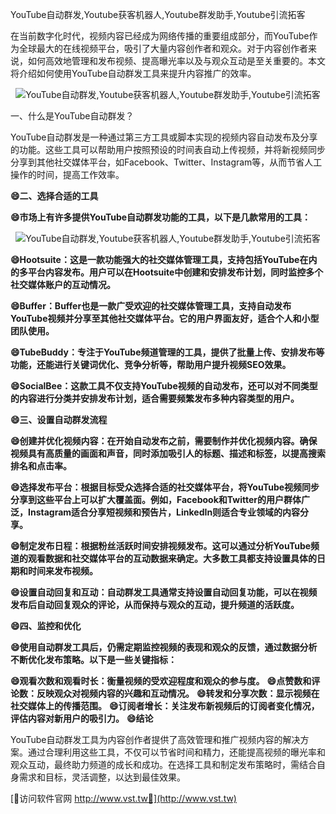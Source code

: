 YouTube自动群发,Youtube获客机器人,Youtube群发助手,Youtube引流拓客

在当前数字化时代，视频内容已经成为网络传播的重要组成部分，而YouTube作为全球最大的在线视频平台，吸引了大量内容创作者和观众。对于内容创作者来说，如何高效地管理和发布视频、提高曝光率以及与观众互动是至关重要的。本文将介绍如何使用YouTube自动群发工具来提升内容推广的效率。

 <center><img src="https://vst.tw/MP4/tuiguang/png/2.png" alt="YouTube自动群发,Youtube获客机器人,Youtube群发助手,Youtube引流拓客"></center>

一、什么是YouTube自动群发？

YouTube自动群发是一种通过第三方工具或脚本实现的视频内容自动发布及分享的功能。这些工具可以帮助用户按照预设的时间表自动上传视频，并将新视频同步分享到其他社交媒体平台，如Facebook、Twitter、Instagram等，从而节省人工操作的时间，提高工作效率。

**😄二、选择合适的工具**

**😄市场上有许多提供YouTube自动群发功能的工具，以下是几款常用的工具：**

 <center><img src="https://vst.tw/MP4/tuiguang/png/6.png" alt="YouTube自动群发,Youtube获客机器人,Youtube群发助手,Youtube引流拓客"></center>

**😄Hootsuite：这是一款功能强大的社交媒体管理工具，支持包括YouTube在内的多平台内容发布。用户可以在Hootsuite中创建和安排发布计划，同时监控多个社交媒体账户的互动情况。**

**😄Buffer：Buffer也是一款广受欢迎的社交媒体管理工具，支持自动发布YouTube视频并分享至其他社交媒体平台。它的用户界面友好，适合个人和小型团队使用。**

**😄TubeBuddy：专注于YouTube频道管理的工具，提供了批量上传、安排发布等功能，还能进行关键词优化、竞争分析等，帮助用户提升视频SEO效果。**

**😄SocialBee：这款工具不仅支持YouTube视频的自动发布，还可以对不同类型的内容进行分类并安排发布计划，适合需要频繁发布多种内容类型的用户。**

**😄三、设置自动群发流程**

**😄创建并优化视频内容：在开始自动发布之前，需要制作并优化视频内容。确保视频具有高质量的画面和声音，同时添加吸引人的标题、描述和标签，以提高搜索排名和点击率。**

**😄选择发布平台：根据目标受众选择合适的社交媒体平台，将YouTube视频同步分享到这些平台上可以扩大覆盖面。例如，Facebook和Twitter的用户群体广泛，Instagram适合分享短视频和预告片，LinkedIn则适合专业领域的内容分享。**

**😄制定发布日程：根据粉丝活跃时间安排视频发布。这可以通过分析YouTube频道的观看数据和社交媒体平台的互动数据来确定。大多数工具都支持设置具体的日期和时间来发布视频。**

**😄设置自动回复和互动：自动群发工具通常支持设置自动回复功能，可以在视频发布后自动回复观众的评论，从而保持与观众的互动，提升频道的活跃度。**

**😄四、监控和优化**

**😄使用自动群发工具后，仍需定期监控视频的表现和观众的反馈，通过数据分析不断优化发布策略。以下是一些关键指标：**

**😄观看次数和观看时长：衡量视频的受欢迎程度和观众的参与度。**
**😄点赞数和评论数：反映观众对视频内容的兴趣和互动情况。**
**😄转发和分享次数：显示视频在社交媒体上的传播范围。**
**😄订阅者增长：关注发布新视频后的订阅者变化情况，评估内容对新用户的吸引力。**
**😄结论**

YouTube自动群发工具为内容创作者提供了高效管理和推广视频内容的解决方案。通过合理利用这些工具，不仅可以节省时间和精力，还能提高视频的曝光率和观众互动，最终助力频道的成长和成功。在选择工具和制定发布策略时，需结合自身需求和目标，灵活调整，以达到最佳效果。


[👻访问软件官网 http://www.vst.tw👻](http://www.vst.tw)
